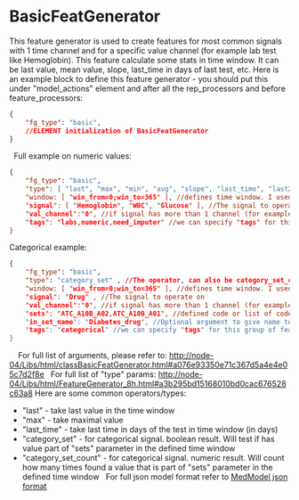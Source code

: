 # BasicFeatGenerator
This feature generator is used to create features for most common signals with 1 time channel and for a specific value channel (for example lab test like Hemoglobin). This feature calculate some stats in time window.
It can be last value, mean value, slope, last_time in days of last test, etc.
Here is an example block to define this feature generator - you should put this under "model_actions" element and after all the rep_processors and before feature_processors:
```json
{
	"fg_type": "basic",
	//ELEMENT initialization of BasicFeatGenerator 
}
```
 
Full example on numeric values:
```json
{
	"fg_type": "basic",
	"type": [ "last", "max", "min", "avg", "slope", "last_time", "last2" ],
	"window: [ "win_from=0;win_to=365" ], //defines time window. I used list in here to be able to use this feature generator on multiple features. we can also use seperatly "win_from":"0", "win_to":"365"
	"signal": [ "Hemoglobin", "WBC", "Glucose" ], //The signal to operate on
	"val_channel":"0", //if signal has more than 1 channel (for example BP) we can specify on each value channel to work. Deafult is 0
	"tags": "labs,numeric,need_imputer" //we can specify "tags" for this group of feature to later refer all of them. For example, do imputations for all features with "need_imputer" tag
}
```
Categorical example:
```json
{
	"fg_type": "basic",
	"type": "category_set" , //The operator, can also be category_set_count to store the count
	"window: [ "win_from=0;win_to=365" ], //defines time window. I used list in here to be able to use this feature generator on multiple features. we can also use seperatly "win_from":"0", "win_to":"365"
	"signal": "Drug" , //The signal to operate on
	"val_channel":"0", //if signal has more than 1 channel (for example BP) we can specify on each value channel to work. Deafult is 0
	"sets": "ATC_A10B_A02,ATC_A10B_A01", //defined code or list of codes (comma separated) to construct the "set". You can also refer to codes in file with "comma_rel:$FILE_PATH_OF_CODES"
	"in_set_name": "Diabetes_drug", //Optional argument to give name to this set. Otherwise a default of concatinating codes from "sets" will be created as the name of the feature
	"tags": "categorical" //we can specify "tags" for this group of feature to later refer all of them. For example, do imputations for all features with "need_imputer" tag
}
```
 
 
For full list of arguments, please refer to:
[http://node-04/Libs/html/classBasicFeatGenerator.html#a076e93350e71c367d5a4e4e05c7d2f8e](http://node-04/Libs/html/classBasicFeatGenerator.html#a076e93350e71c367d5a4e4e05c7d2f8e)
 
For full list of "type" params:
[http://node-04/Libs/html/FeatureGenerator_8h.html#a3b295bd15168010bd0cac676528c63a8](http://node-04/Libs/html/FeatureGeneratorh.html#a3b295bd15168010bd0cac676528c63a8)
Here are some common operators/types:
- "last" - take last value in the time window
- "max" - take maximal value
- "last_time" - take last time in days of the test in time window (in days)
- "category_set" - for categorical signal. boolean result. Will test if has value part of "sets" parameter in the defined time window
- "category_set_count" - for categorical signal. numeric result. Will count how many times found a value that is part of "sets" parameter in the defined time window
 
For full json model format refer to [MedModel json format](../MedModel%20json%20format)
